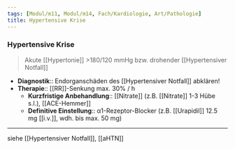 ```yaml
---
tags: [Modul/m11, Modul/m14, Fach/Kardiologie, Art/Pathologie]
title: Hypertensive Krise
---
```

### Hypertensive Krise
> Akute [[Hypertonie]] >180/120 mmHg bzw. drohender [[Hypertensiver Notfall]]
- **Diagnostik**:: Endorganschäden des [[Hypertensiver Notfall]] abklären!
- **Therapie**:: [[RR]]-Senkung max. 30% / h
	- **Kurzfristige Anbehandlung**:: [[Nitrate]] (z.B. [[Nitrate]] 1-3 Hübe s.l.), [[ACE-Hemmer]]
	- **Definitive Einstellung**:: α1-Rezeptor-Blocker (z.B. [[Urapidil]] 12.5 mg [[i.v.]], wdh. bis max. 50 mg)
---
siehe [[Hypertensiver Notfall]], [[aHTN]]